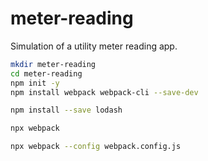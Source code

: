 # meter-reading
Simulation of a utility meter reading app.

```bash
mkdir meter-reading
cd meter-reading
npm init -y
npm install webpack webpack-cli --save-dev
```

```bash
npm install --save lodash
```

```bash
npx webpack
```

```bash
npx webpack --config webpack.config.js
```
